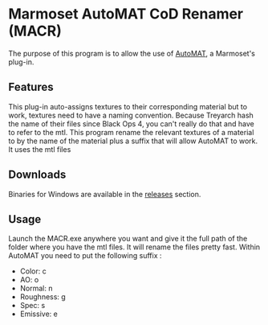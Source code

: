 # Marmoset AutoMAT CoD Renamer (MACR)

The purpose of this program is to allow the use of [AutoMAT](https://gumroad.com/l/AutoMAT), a Marmoset's plug-in. 
## Features

This plug-in auto-assigns textures to their corresponding material but to work, textures need to have a naming convention. Because Treyarch hash the name of their files since Black Ops 4, you can't really do that and have to refer to the mtl.  This program rename the relevant textures of a material to by the name of the material plus a suffix that will allow AutoMAT to work. 
It uses the mtl files
## Downloads

Binaries for Windows are available in the [releases](https://github.com/Kenshin9977/MACR/releases) section.
## Usage

Launch the MACR.exe anywhere you want and give it the full path of the folder where you have the mtl files. It will rename the files pretty fast. Within AutoMAT you need to put the following suffix :
* Color: c
* AO: o
* Normal: n
* Roughness: g
* Spec: s
* Emissive: e